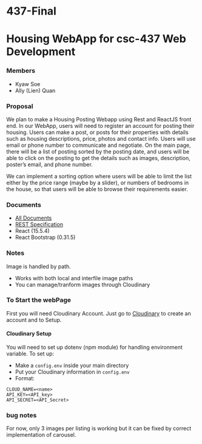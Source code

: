 # 437-Final
# Housing WebApp for csc-437 Web Development

### Members
- Kyaw Soe
- Ally (Lien) Quan

### Proposal
We plan to make a Housing Posting Webapp using Rest and ReactJS front end. In our WebApp, users will need to register an account for posting their housing. Users can make a post, or posts for their properties with details such as housing descriptions, price, photos and contact info. Users will use email or phone number to communicate and negotiate. On the main page, there will be a list of posting sorted by the posting date, and users will be able to click on the posting to get the details such as images, description, poster’s email, and phone number.

We can implement a sorting option where users will be able to limit the list either by the price range (maybe by a slider), or numbers of bedrooms in the house, so that users will be able to browse their requirements easier.

### Documents
- [All Documents](https://drive.google.com/drive/folders/1xLQP95impQ9FOxUaTYIoMtlZDIcZyMy1?usp=sharing)
- [REST Specification](https://docs.google.com/document/d/14pyPiYUJQi9DTNZDUw7nbITFzkAuk3mihc8zx2w_mU0/edit?usp=sharing)
- React (15.5.4)
- React Bootstrap (0.31.5)

### Notes
Image is handled by path.
- Works with both local and interfile image paths
- You can manage/tranform images through Cloudinary

### To Start the webPage
First you will need Cloudinary Account.
Just go to [Cloudinary](https://cloudinary.com/) to create an account and to Setup.

#### Cloudinary Setup
You will need to set up dotenv (npm module) for handling environment variable.
To set up:
- Make a `config.env` inside your main directory
- Put your Cloudinary information in `config.env`
- Format:
```
CLOUD_NAME=<name>
API_KEY=<API_key>
API_SECRET=<API_Secret>
```

### bug notes
For now, only 3 images per listing is working but it can be fixed by correct implementation of carousel.